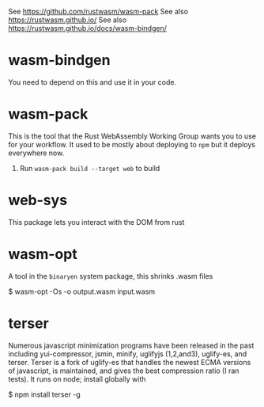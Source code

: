 See https://github.com/rustwasm/wasm-pack
See also https://rustwasm.github.io/
See also https://rustwasm.github.io/docs/wasm-bindgen/

# wasm-bindgen

You need to depend on this and use it in your code.

# wasm-pack

This is the tool that the Rust WebAssembly Working Group wants you to use for
your workflow.  It used to be mostly about deploying to `npm` but it deploys
everywhere now.

1. Run `wasm-pack build --target web` to build

# web-sys

This package lets you interact with the DOM from rust

# wasm-opt

A tool in the `binaryen` system package, this shrinks .wasm files

  $ wasm-opt -Os -o output.wasm input.wasm

# terser

Numerous javascript minimization programs have been released in the past
including yui-compressor, jsmin, minify, uglifyjs (1,2,and3), uglify-es,
and terser.  Terser is a fork of uglify-es that handles the newest ECMA
versions of javascript, is maintained, and gives the best compression
ratio (I ran tests).  It runs on node; install globally with

  $ npm install terser -g




